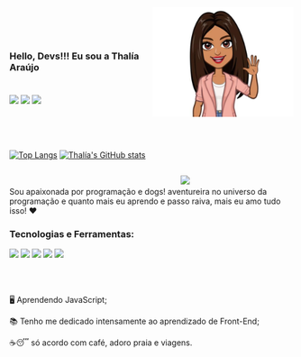 <img align="right" width="250px" style="margin-top:-20px" src="https://github.com/Thaliaraujo/thaliaraujo/blob/main/avatar3.jpeg">

</br>
</br>

<div dsplay="inline-block">
 
### Hello, Devs!!! Eu sou a Thalía Araújo 
 
 #

<a href="https://www.linkedin.com/in/thalía-araújo/" target="_blank"><img src="https://img.shields.io/badge/-LinkedIn-%230077B5?style=for-the-badge&logo=linkedin&logoColor=white" target="_blank"></a>
 <a href="https://instagram.com/liia_araujo" target="_blank"><img src="https://img.shields.io/badge/-Instagram-%23E4405F?style=for-the-badge&logo=instagram&logoColor=white" target="_blank"></a>
 <a href = "mailto:thalia.araujo321@gmail.com"><img src="https://img.shields.io/badge/-Gmail-%23333?style=for-the-badge&logo=gmail&logoColor=white" target="_blank"></a>  
 
<br>
<br>
<br>

[![Top Langs](https://github-readme-stats-sigma-five.vercel.app/api/top-langs/?username=thaliaraujo&theme=radical)](https://github.com/thaliaraujo/github-readme-stats)
[![Thalía's GitHub stats](https://github-readme-stats-sigma-five.vercel.app/api?username=thaliaraujo&show_icons=true&theme=radical)](https://github.com/thaliaraujo/github-readme-stats)
<br>
<br>
<br>

<p>
<img align="right" width="200px" style="margin-top:-20px" src="https://media4.giphy.com/media/KJWgJrUbqPsB2gvSIt/giphy.gif?cid=ecf05e47269cilj31m2xaij8gmxh44awkylqpf09f3rz1tf5&ep=v1_stickers_search&rid=giphy.gif&ct=s">
</p>

 
<div dsplay="inline-block">
 
 Sou apaixonada por programação e dogs! aventureira no universo da programação e quanto mais eu aprendo e passo raiva, mais eu amo tudo isso! ❤

###  Tecnologias e Ferramentas:

<img width="3%" src="https://cdn.jsdelivr.net/gh/devicons/devicon/icons/html5/html5-original.svg" /> <img width="3%" src="https://cdn.jsdelivr.net/gh/devicons/devicon/icons/css3/css3-original.svg" /> <img width="3%" src="https://cdn.jsdelivr.net/gh/devicons/devicon/icons/javascript/javascript-original.svg" /> <img width="3%" src="https://cdn.jsdelivr.net/gh/devicons/devicon/icons/git/git-original.svg"/> <img width="3%" src="https://cdn.jsdelivr.net/gh/devicons/devicon/icons/github/github-original.svg"/>

</br>
</br>
<div display="inline-block">
 <p align="left">🖥️ Aprendendo JavaScript;</p>
 <p align="left">📚 Tenho me dedicado intensamente ao aprendizado de Front-End;</p>
 <p align="left">☕😴 só acordo com café, adoro praia e viagens.</p>
</div>
